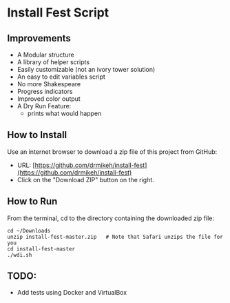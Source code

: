 # Install Fest Script

## Improvements

* A Modular structure
* A library of helper scripts
* Easily customizable (not an ivory tower solution)
* An easy to edit variables script
* No more Shakespeare
* Progress indicators
* Improved color output
* A Dry Run Feature:
    - prints what would happen

## How to Install

Use an internet browser to download a zip file of this project from GitHub:

* URL: [https://github.com/drmikeh/install-fest](https://github.com/drmikeh/install-fest)
* Click on the "Download ZIP" button on the right.

## How to Run

From the terminal, cd to the directory containing the downloaded zip file:

```
cd ~/Downloads
unzip install-fest-master.zip   # Note that Safari unzips the file for you
cd install-fest-master
./wdi.sh
```

## TODO:

* Add tests using Docker and VirtualBox

